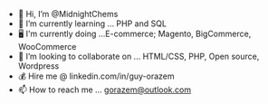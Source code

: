 - 👋 Hi, I’m @MidnightChems
- 🌱 I’m currently learning ... PHP and SQL
-  :desktop_computer: I'm currently doing ...E-commerce; Magento, BigCommerce, WooCommerce
- 💞️ I’m looking to collaborate on ... HTML/CSS, PHP, Open source, Wordpress
- :moneybag: Hire me @ linkedin.com/in/guy-orazem
- 📫 How to reach me ... gorazem@outlook.com

<!---
MidnightChems/MidnightChems is a ✨ special ✨ repository because its `README.md` (this file) appears on your GitHub profile.
You can click the Preview link to take a look at your changes.
--->
